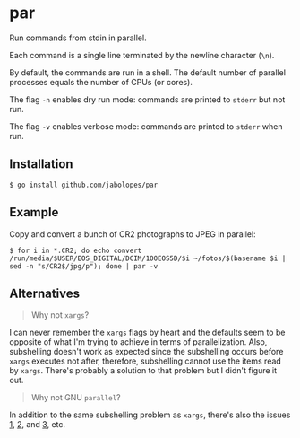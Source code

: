 # par

Run commands from stdin in parallel.

Each command is a single line terminated by the newline character (`\n`).

By default, the commands are run in a shell. The default number of
parallel processes equals the number of CPUs (or cores).

The flag `-n` enables dry run mode: commands are printed to `stderr`
but not run.

The flag `-v` enables verbose mode: commands are printed to `stderr`
when run.

## Installation

```shell
$ go install github.com/jabolopes/par
```

## Example

Copy and convert a bunch of CR2 photographs to JPEG in parallel:

```shell
$ for i in *.CR2; do echo convert /run/media/$USER/EOS_DIGITAL/DCIM/100EOS5D/$i ~/fotos/$(basename $i | sed -n "s/CR2$/jpg/p"); done | par -v
```

## Alternatives

> Why not `xargs`?

I can never remember the `xargs` flags by heart and the defaults seem
to be opposite of what I'm trying to achieve in terms of
parallelization. Also, subshelling doesn't work as expected since the
subshelling occurs before `xargs` executes not after, therefore,
subshelling cannot use the items read by `xargs`. There's probably a
solution to that problem but I didn't figure it out.

> Why not GNU `parallel`?

In addition to the same subshelling problem as `xargs`, there's also
the issues [1](https://news.ycombinator.com/item?id=15319715),
[2](https://bugs.launchpad.net/ubuntu/+source/parallel/+bug/1779764),
and [3](https://github.com/NixOS/nixpkgs/issues/110584), etc.
